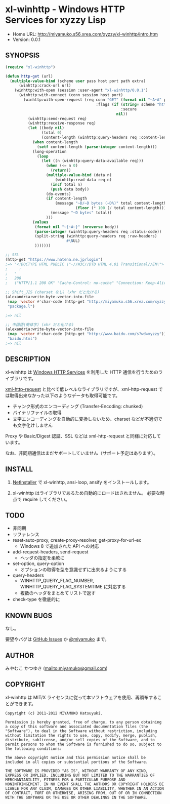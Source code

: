 # xl-winhttp - Windows HTTP Services for xyzzy Lisp

* Home URL: http://miyamuko.s56.xrea.com/xyzzy/xl-winhttp/intro.htm
* Version: 0.0.1


## SYNOPSIS

```lisp
(require "xl-winhttp")

(defun http-get (url)
  (multiple-value-bind (scheme user pass host port path extra)
      (winhttp:crack-url url)
    (winhttp:with-open (session :user-agent "xl-winhttp/0.0.1")
      (winhttp:with-connect (conn session host port)
        (winhttp:with-open-request (req conn "GET" (format nil "~A~A" path (or extra ""))
                                        :flags (if (string= scheme "https")
                                                   :secure
                                                 nil))
          (winhttp:send-request req)
          (winhttp:receive-response req)
          (let ((body nil)
                (total 0)
                (content-length (winhttp:query-headers req :content-length)))
            (when content-length
              (setf content-length (parse-integer content-length)))
            (long-operation
              (loop
                (let ((n (winhttp:query-data-available req)))
                  (when (<= n 0)
                    (return))
                  (multiple-value-bind (data n)
                      (winhttp:read-data req n)
                    (incf total n)
                    (push data body))
                  (do-events)
                  (if content-length
                      (message "~D/~D bytes (~D%)" total content-length
                               (floor (* 100 (/ total content-length))))
                    (message "~D bytes" total))
                  )))
            (values
             (format nil "~{~A~}" (nreverse body))
             (parse-integer (winhttp:query-headers req :status-code))
             (split-string (winhttp:query-headers req :raw-headers)
                           #\NUL)
             )))))))

;; SSL
(http-get "https://www.hatena.ne.jp/login")
;=> "<!DOCTYPE HTML PUBLIC \"-//W3C//DTD HTML 4.01 Transitional//EN\">
;     :
;   "
;   200
;   ("HTTP/1.1 200 OK" "Cache-Control: no-cache" "Connection: Keep-Alive" ...)

;; Shift_JIS (charset なし) (xhr だと化ける)
(alexandria:write-byte-vector-into-file
 (map 'vector #'char-code (http-get "http://miyamuko.s56.xrea.com/xyzzy/package.l"))
 "package.l")

;=> nil

;; 中国語(簡体字) (xhr だと化ける)
(alexandria:write-byte-vector-into-file
 (map 'vector #'char-code (http-get "http://www.baidu.com/s?wd=xyzzy"))
 "baidu.html")
;=> nil
```


## DESCRIPTION

xl-winhttp は [Windows HTTP Services](http://msdn.microsoft.com/en-us/library/windows/desktop/aa384273.aspx)
を利用した HTTP 通信を行うためのライブラリです。

[xml-http-request](http://miyamuko.s56.xrea.com/xyzzy/xml-http-request/intro.htm)
と比べて低レベルなライブラリですが、xml-http-request では取得出来なかった以下のようなデータも取得可能です。

  * チャンク形式のエンコーディング (Transfer-Encoding: chunked)
  * バイナリファイルの取得
  * 文字エンコーディングを自動的に変換しないため、charset などが不適切でも文字化けしません

Proxy や Basic/Digest 認証、SSL などは xml-http-request と同様に対応しています。

なお、非同期通信はまだサポートしていません（サポート予定はあります）。


## INSTALL

1. [NetInstaller](http://www7a.biglobe.ne.jp/~hat/xyzzy/ni.html)
   で xl-winhttp, ansi-loop, ansify をインストールします。

2. xl-winhttp はライブラリであるため自動的にロードはされません。
   必要な時点で require してください。


## TODO

* 非同期
* リファレンス
* reset-auto-proxy, create-proxy-resolver, get-proxy-for-url-ex
  - Windows 8 で追加された API への対応
* add-request-headers, send-request
  - ヘッダの指定を柔軟に
* set-option, query-option
  - オプションの取得を型を意識せずに出来るようにする
* query-headers
  - WINHTTP_QUERY_FLAG_NUMBER, WINHTTP_QUERY_FLAG_SYSTEMTIME に対応する
  - 複数のヘッダをまとめてリストで返す
* check-type を徹底的に


## KNOWN BUGS

なし。

要望やバグは
[GitHub Issues](http://github.com/miyamuko/xl-winhttp/issues) か
[@miyamuko](http://twitter.com/home?status=%40miyamuko%20%23xyzzy%20xl-winhttp%3a%20)
まで。


## AUTHOR

みやむこ かつゆき (<mailto:miyamuko@gmail.com>)


## COPYRIGHT

xl-winhttp は MIT/X ライセンスに従って本ソフトウェアを使用、再頒布することができます。

    Copyright (c) 2011-2012 MIYAMUKO Katsuyuki.

    Permission is hereby granted, free of charge, to any person obtaining
    a copy of this software and associated documentation files (the
    "Software"), to deal in the Software without restriction, including
    without limitation the rights to use, copy, modify, merge, publish,
    distribute, sublicense, and/or sell copies of the Software, and to
    permit persons to whom the Software is furnished to do so, subject to
    the following conditions:

    The above copyright notice and this permission notice shall be
    included in all copies or substantial portions of the Software.

    THE SOFTWARE IS PROVIDED "AS IS", WITHOUT WARRANTY OF ANY KIND,
    EXPRESS OR IMPLIED, INCLUDING BUT NOT LIMITED TO THE WARRANTIES OF
    MERCHANTABILITY, FITNESS FOR A PARTICULAR PURPOSE AND
    NONINFRINGEMENT. IN NO EVENT SHALL THE AUTHORS OR COPYRIGHT HOLDERS BE
    LIABLE FOR ANY CLAIM, DAMAGES OR OTHER LIABILITY, WHETHER IN AN ACTION
    OF CONTRACT, TORT OR OTHERWISE, ARISING FROM, OUT OF OR IN CONNECTION
    WITH THE SOFTWARE OR THE USE OR OTHER DEALINGS IN THE SOFTWARE.
